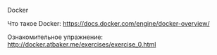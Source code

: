 Docker

Что такое Docker:
https://docs.docker.com/engine/docker-overview/

Ознакомительное упражнение:
http://docker.atbaker.me/exercises/exercise_0.html
